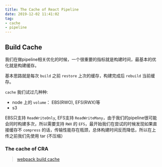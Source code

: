 ```yaml
---
title: The Cache of React Pipeline
date: 2019-12-02 11:41:02
tag:
- cache
- pipeline
---
```


## Build Cache
我们在做pipeline相关优化的时候，一个很重要的指标就是构建时间，最基本的优化就是构建缓存。

基本思路就是每次 `build` 之前 `restore` 上次的缓存，构建完成后 `rebuild` 当前缓存。

`cache` 我们试过几种种:
- node 上的 `volume`： EBS(RWO), EFS(RWX)等
- s3

EBS只支持 `ReadWriteOnly`, EFS支持 `ReadWriteMany`，由于我们的pipeline很可能会同时构建多次，所以需要支持 `RWX`  的 `EFS`，最开始我们在尝试的时候发现如果直接缓存不 `compress` 的话，传输性能存在瓶颈，总体构建时间反而降低，所以在上传之前我们先使用 tar (不压缩）

### The cache of CRA

> [webpack build cache](https://webpack.js.org/configuration/other-options/#cache)
<!--stackedit_data:
eyJoaXN0b3J5IjpbMTI4MDcyMjgwMV19
-->